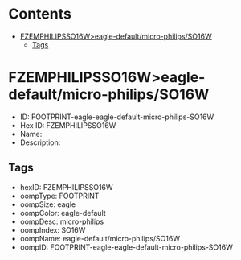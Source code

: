 



Contents
========

* [FZEMPHILIPSSO16W>eagle-default/micro-philips/SO16W](#fzemphilipsso16weagle-defaultmicro-philipsso16w)
	* [Tags](#tags)

# FZEMPHILIPSSO16W>eagle-default/micro-philips/SO16W

- ID: FOOTPRINT-eagle-eagle-default-micro-philips-SO16W
- Hex ID: FZEMPHILIPSSO16W
- Name: 
- Description: 

## Tags

- hexID: FZEMPHILIPSSO16W
- oompType: FOOTPRINT
- oompSize: eagle
- oompColor: eagle-default
- oompDesc: micro-philips
- oompIndex: SO16W
- oompName: eagle-default/micro-philips/SO16W
- oompID: FOOTPRINT-eagle-eagle-default-micro-philips-SO16W
